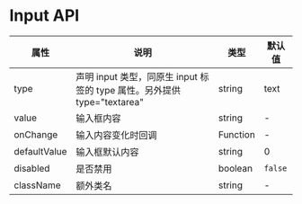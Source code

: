 # Input API

属性 | 说明 | 类型 | 默认值
-----|-----|-----|------
type | 声明 input 类型，同原生 input 标签的 type 属性。另外提供 type="textarea" | string | text
value | 输入框内容 | string | -
onChange | 输入内容变化时回调 | Function | -
defaultValue | 输入框默认内容 | string | 0
disabled | 是否禁用 | boolean | `false`
className | 额外类名 | string | -